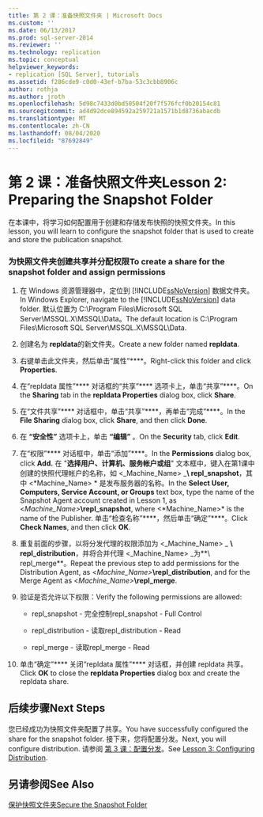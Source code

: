 ```yaml
---
title: 第 2 课：准备快照文件夹 | Microsoft Docs
ms.custom: ''
ms.date: 06/13/2017
ms.prod: sql-server-2014
ms.reviewer: ''
ms.technology: replication
ms.topic: conceptual
helpviewer_keywords:
- replication [SQL Server], tutorials
ms.assetid: f286cde9-c0d0-43ef-b7ba-53c3cbb8906c
author: rothja
ms.author: jroth
ms.openlocfilehash: 5d98c7433d0bd50504f20f7f576fcf0b20154c81
ms.sourcegitcommit: ad4d92dce894592a259721a1571b1d8736abacdb
ms.translationtype: MT
ms.contentlocale: zh-CN
ms.lasthandoff: 08/04/2020
ms.locfileid: "87692849"
---
```

# <a name="lesson-2-preparing-the-snapshot-folder"></a><span data-ttu-id="4c939-102">第 2 课：准备快照文件夹</span><span class="sxs-lookup"><span data-stu-id="4c939-102">Lesson 2: Preparing the Snapshot Folder</span></span>
  <span data-ttu-id="4c939-103">在本课中，将学习如何配置用于创建和存储发布快照的快照文件夹。</span><span class="sxs-lookup"><span data-stu-id="4c939-103">In this lesson, you will learn to configure the snapshot folder that is used to create and store the publication snapshot.</span></span>  
  
### <a name="to-create-a-share-for-the-snapshot-folder-and-assign-permissions"></a><span data-ttu-id="4c939-104">为快照文件夹创建共享并分配权限</span><span class="sxs-lookup"><span data-stu-id="4c939-104">To create a share for the snapshot folder and assign permissions</span></span>  
  
1.  <span data-ttu-id="4c939-105">在 Windows 资源管理器中，定位到 [!INCLUDE[ssNoVersion](../../includes/ssnoversion-md.md)] 数据文件夹。</span><span class="sxs-lookup"><span data-stu-id="4c939-105">In Windows Explorer, navigate to the [!INCLUDE[ssNoVersion](../../includes/ssnoversion-md.md)] data folder.</span></span> <span data-ttu-id="4c939-106">默认位置为 C:\Program Files\Microsoft SQL Server\MSSQL.X\MSSQL\Data。</span><span class="sxs-lookup"><span data-stu-id="4c939-106">The default location is C:\Program Files\Microsoft SQL Server\MSSQL.X\MSSQL\Data.</span></span>  
  
2.  <span data-ttu-id="4c939-107">创建名为 **repldata**的新文件夹。</span><span class="sxs-lookup"><span data-stu-id="4c939-107">Create a new folder named **repldata**.</span></span>  
  
3.  <span data-ttu-id="4c939-108">右键单击此文件夹，然后单击“属性”\*\*\*\*。</span><span class="sxs-lookup"><span data-stu-id="4c939-108">Right-click this folder and click **Properties**.</span></span>  
  
4.  <span data-ttu-id="4c939-109">在“repldata 属性”\*\*\*\* 对话框的“共享”\*\*\*\* 选项卡上，单击“共享”\*\*\*\*。</span><span class="sxs-lookup"><span data-stu-id="4c939-109">On the **Sharing** tab in the **repldata Properties** dialog box, click **Share**.</span></span>  
  
5.  <span data-ttu-id="4c939-110">在“文件共享”\*\*\*\* 对话框中，单击“共享”\*\*\*\*，再单击“完成”\*\*\*\*。</span><span class="sxs-lookup"><span data-stu-id="4c939-110">In the **File Sharing** dialog box, click **Share**, and then click **Done**.</span></span>  
  
6.  <span data-ttu-id="4c939-111">在 **“安全性”** 选项卡上，单击 **“编辑”** 。</span><span class="sxs-lookup"><span data-stu-id="4c939-111">On the **Security** tab, click **Edit**.</span></span>  
  
7.  <span data-ttu-id="4c939-112">在“权限”\*\*\*\* 对话框中，单击“添加”\*\*\*\*。</span><span class="sxs-lookup"><span data-stu-id="4c939-112">In the **Permissions** dialog box, click **Add.**</span></span> <span data-ttu-id="4c939-113">在 "**选择用户、计算机、服务帐户或组**" 文本框中，键入在第1课中创建的快照代理帐户的名称，如 \<_Machine_Name> _**\ repl_snapshot**，其中 \<*Machine_Name> \* 是发布服务器的名称。</span><span class="sxs-lookup"><span data-stu-id="4c939-113">In the **Select User, Computers, Service Account, or Groups** text box, type the name of the Snapshot Agent account created in Lesson 1, as \<_Machine_Name>_**\repl_snapshot**, where \<*Machine_Name>\* is the name of the Publisher.</span></span> <span data-ttu-id="4c939-114">单击“检查名称”\*\*\*\*，然后单击“确定”\*\*\*\*。</span><span class="sxs-lookup"><span data-stu-id="4c939-114">Click **Check Names**, and then click **OK**.</span></span>  
  
8.  <span data-ttu-id="4c939-115">重复前面的步骤，以将分发代理的权限添加为 \<_Machine_Name> _ **\ repl_distribution**，并将合并代理 \<_Machine_Name> _为**\ repl_merge**。</span><span class="sxs-lookup"><span data-stu-id="4c939-115">Repeat the previous step to add permissions for the Distribution Agent, as \<_Machine_Name>_**\repl_distribution**, and for the Merge Agent as \<_Machine_Name>_**\repl_merge**.</span></span>  
  
9. <span data-ttu-id="4c939-116">验证是否允许以下权限：</span><span class="sxs-lookup"><span data-stu-id="4c939-116">Verify the following permissions are allowed:</span></span>  
  
    -   <span data-ttu-id="4c939-117">repl_snapshot - 完全控制</span><span class="sxs-lookup"><span data-stu-id="4c939-117">repl_snapshot - Full Control</span></span>  
  
    -   <span data-ttu-id="4c939-118">repl_distribution - 读取</span><span class="sxs-lookup"><span data-stu-id="4c939-118">repl_distribution - Read</span></span>  
  
    -   <span data-ttu-id="4c939-119">repl_merge - 读取</span><span class="sxs-lookup"><span data-stu-id="4c939-119">repl_merge - Read</span></span>  
  
10. <span data-ttu-id="4c939-120">单击“确定”\*\*\*\* 关闭“repldata 属性”\*\*\*\* 对话框，并创建 repldata 共享。</span><span class="sxs-lookup"><span data-stu-id="4c939-120">Click **OK** to close the **repldata Properties** dialog box and create the repldata share.</span></span>  
  
## <a name="next-steps"></a><span data-ttu-id="4c939-121">后续步骤</span><span class="sxs-lookup"><span data-stu-id="4c939-121">Next Steps</span></span>  
 <span data-ttu-id="4c939-122">您已经成功为快照文件夹配置了共享。</span><span class="sxs-lookup"><span data-stu-id="4c939-122">You have successfully configured the share for the snapshot folder.</span></span> <span data-ttu-id="4c939-123">接下来，您将配置分发。</span><span class="sxs-lookup"><span data-stu-id="4c939-123">Next, you will configure distribution.</span></span> <span data-ttu-id="4c939-124">请参阅 [第 3 课：配置分发](lesson-3-configuring-distribution.md)。</span><span class="sxs-lookup"><span data-stu-id="4c939-124">See [Lesson 3: Configuring Distribution](lesson-3-configuring-distribution.md).</span></span>  
  
## <a name="see-also"></a><span data-ttu-id="4c939-125">另请参阅</span><span class="sxs-lookup"><span data-stu-id="4c939-125">See Also</span></span>  
 [<span data-ttu-id="4c939-126">保护快照文件夹</span><span class="sxs-lookup"><span data-stu-id="4c939-126">Secure the Snapshot Folder</span></span>](security/secure-the-snapshot-folder.md)  
  
  
